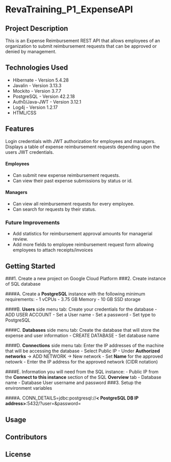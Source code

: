 # RevaTraining_P1_ExpenseAPI

## Project Description
This is an Expense Reimbursement REST API that allows employees of an organization to submit reimbursement requests that can be approved or denied by management. 
## Technologies Used
- Hibernate - Version 5.4.28
- Javalin - Version 3.13.3
- Mockito - Version 3.7.7
- PostgreSQL - Version 42.2.18
- Auth0/Java-JWT - Version 3.12.1
- Log4j - Version 1.2.17
- HTML/CSS
## Features
Login credentials with JWT authorization for employees and managers.
Displays a table of expense reimbursement requests depending upon the users JWT credentials.
#### Employees 
  - Can submit new expense reimbursement requests.
  - Can view their past expense submissions by status or id.
#### Managers
  - Can view all reimbursement requests for every employee.
  - Can search for requests by their status.
### Future Improvements
  - Add statistics for reimbursement approval amounts for managerial review.
  - Add more fields to employee reimbursement request form allowing employees to attach receipts/invoices
## Getting Started
###1. Create a new project on Google Cloud Platform
###2. Create instance of SQL database
  
  ####A. Create a **PostgreSQL** instance with the following minimum requirements:
    - 1 vCPUs
    - 3.75 GB Memory
    - 10 GB SSD storage
  
  ####B. **Users** side menu tab: Create your credentials for the database
    - ADD USER ACCOUNT
      - Set a User name
      - Set a password
      - Set type to PostgreSQL
  
  ####C. **Databases** side menu tab: Create the database that will store the expense and user information
    - CREATE DATABASE
      - Set database name
  
  ####D. **Connections** side menu tab: Enter the IP addresses of the machine that will be accessing the database
    - Select Public IP
    - Under **Authorized networks** -> ADD NETWORK -> New network
      - Set **Name** for the approved netowrk
      - Enter the IP address for the approved network (CIDR notation)
  
  ####E. Information you will need from the SQL instance:
    - Public IP from the **Connect to this instance** section of the SQL **Overview** tab
    - Database name
    - Database User username and password
###3. Setup the environment variables 
  
  ####A. CONN_DETAILS=jdbc:postgresql://**< PostgreSQL DB IP address>**:5432/**<DB Name>**?user\=**<DB User username>**&password\=**<DB User password>**
## Usage

## Contributors 

## License


